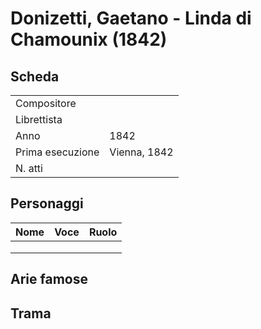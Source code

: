 # Donizetti, Gaetano - Linda di Chamounix (1842)

## Scheda

| | |
| :- | :- |
| Compositore | |
| Librettista | |
| Anno | 1842 |
| Prima esecuzione | Vienna, 1842|
| N. atti | |

## Personaggi

| Nome | Voce | Ruolo |
| - | - | - |
| | | |
| | | |
| | | |

## Arie famose

## Trama